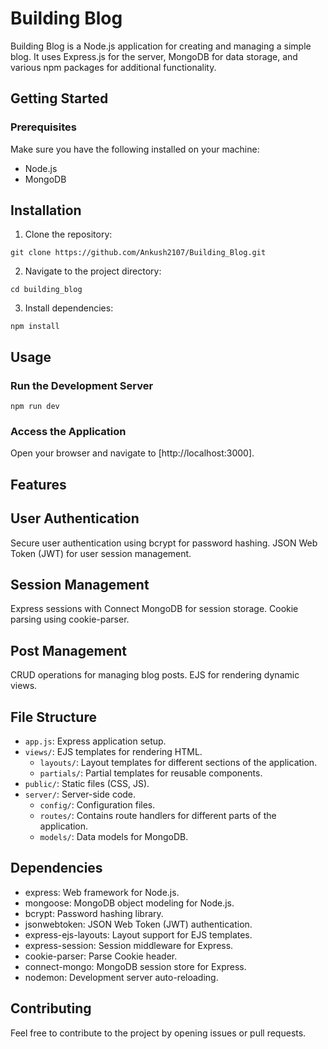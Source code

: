# Building Blog
Building Blog is a Node.js application for creating and managing a simple blog. It uses Express.js for the server, MongoDB for data storage, and various npm packages for additional functionality.

## Getting Started

### Prerequisites
Make sure you have the following installed on your machine:

- Node.js
- MongoDB

## Installation

1. Clone the repository:

```
git clone https://github.com/Ankush2107/Building_Blog.git
```

2. Navigate to the project directory:

```
cd building_blog
```

3. Install dependencies:

```
npm install
```

## Usage
### Run the Development Server

```
npm run dev
```

### Access the Application
Open your browser and navigate to [http://localhost:3000].

## Features

## User Authentication
Secure user authentication using bcrypt for password hashing.
JSON Web Token (JWT) for user session management.

## Session Management
Express sessions with Connect MongoDB for session storage.
Cookie parsing using cookie-parser.

## Post Management
CRUD operations for managing blog posts.
EJS for rendering dynamic views.

## File Structure

- `app.js`: Express application setup.
- `views/`: EJS templates for rendering HTML.
  - `layouts/`: Layout templates for different sections of the application.
  - `partials/`: Partial templates for reusable components.
- `public/`: Static files (CSS, JS).
- `server/`: Server-side code.
  - `config/`: Configuration files.
  - `routes/`: Contains route handlers for different parts of the application.
  - `models/`: Data models for MongoDB.


## Dependencies

- express: Web framework for Node.js.
- mongoose: MongoDB object modeling for Node.js.
- bcrypt: Password hashing library.
- jsonwebtoken: JSON Web Token (JWT) authentication.
- express-ejs-layouts: Layout support for EJS templates.
- express-session: Session middleware for Express.
- cookie-parser: Parse Cookie header.
- connect-mongo: MongoDB session store for Express.
- nodemon: Development server auto-reloading.

## Contributing
Feel free to contribute to the project by opening issues or pull requests.